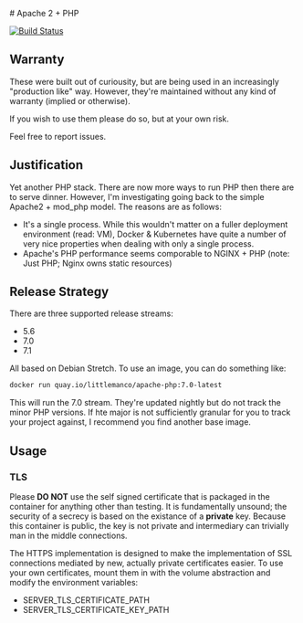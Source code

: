 # Apache 2 + PHP

[![Build Status](https://quay.io/repository/littlemanco/apache-php/status "Build Status")](https://quay.io/repository/littlemanco/apache-php/)

## Warranty

These were built out of curiousity, but are being used in an increasingly "production like" way. However, they're
maintained without any kind of warranty (implied or otherwise).

If you wish to use them please do so, but at your own risk.

Feel free to report issues.

## Justification

Yet another PHP stack. There are now more ways to run PHP then there are to serve dinner. However, I'm investigating
going back to the simple Apache2 + mod_php model. The reasons are as follows:

- It's a single process. While this wouldn't matter on a fuller deployment environment (read: VM), Docker & Kubernetes
  have quite a number of very nice properties when dealing with only a single process.
- Apache's PHP performance seems comporable to NGINX + PHP (note: Just PHP; Nginx owns static resources)

## Release Strategy

There are three supported release streams:

- 5.6
- 7.0
- 7.1

All based on Debian Stretch. To use an image, you can do something like:

```bash
docker run quay.io/littlemanco/apache-php:7.0-latest
```

This will run the 7.0 stream. They're updated nightly but do not track the minor PHP versions. If hte major is not
sufficiently granular for you to track your project against, I recommend you find another base image.

## Usage

### TLS

Please **DO NOT** use the self signed certificate that is packaged in the container for anything other than testing. It
is fundamentally unsound; the security of a secrecy is based on the existance of a **private** key. Because this 
container is public, the key is not private and intermediary can trivially man in the middle connections.

The HTTPS implementation is designed to make the implementation of SSL connections mediated by new, actually private
certificates easier. To use your own certificates, mount them in with the volume abstraction and modify the environment
variables:

- SERVER_TLS_CERTIFICATE_PATH
- SERVER_TLS_CERTIFICATE_KEY_PATH
